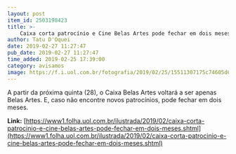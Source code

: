 ```yaml
---
layout: post
item_id: 2503198423
title: >-
    Caixa corta patrocínio e Cine Belas Artes pode fechar em dois meses
author: Tatu D'Oquei
date: 2019-02-27 11:27:47
pub_date: 2019-02-27 11:27:47
time_added: 2019-02-25 17:39:00
category: avisamos
image: https://f.i.uol.com.br/fotografia/2019/02/25/15511307175c74605d6c7de_1551130717_3x2_rt.jpg
---
```


A partir da próxima quinta (28), o Caixa Belas Artes voltará a ser apenas Belas Artes. E, caso não encontre novos patrocínios, pode fechar em dois meses.

**Link:** [https://www1.folha.uol.com.br/ilustrada/2019/02/caixa-corta-patrocinio-e-cine-belas-artes-pode-fechar-em-dois-meses.shtml](https://www1.folha.uol.com.br/ilustrada/2019/02/caixa-corta-patrocinio-e-cine-belas-artes-pode-fechar-em-dois-meses.shtml)

